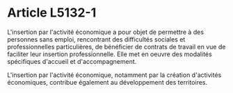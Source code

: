 # Article L5132-1

L'insertion par l'activité économique a pour objet de permettre à des personnes sans emploi, rencontrant des difficultés sociales et professionnelles particulières, de bénéficier de contrats de travail en vue de faciliter leur insertion professionnelle. Elle met en oeuvre des modalités spécifiques d'accueil et d'accompagnement.

L'insertion par l'activité économique, notamment par la création d'activités économiques, contribue également au développement des territoires.
